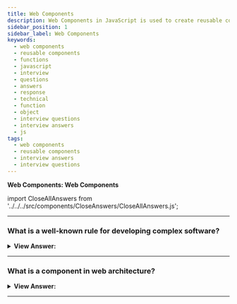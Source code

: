 ```yaml
---
title: Web Components
description: Web Components in JavaScript is used to create reusable components. Their function is encapsulated away from the rest of your code and used in your web apps.
sidebar_position: 1
sidebar_label: Web Components
keywords:
  - web components
  - reusable components
  - functions
  - javascript
  - interview
  - questions
  - answers
  - response
  - technical
  - function
  - object
  - interview questions
  - interview answers
  - js
tags:
  - web components
  - reusable components
  - interview answers
  - interview questions
---
```


<head>
  <title>Web Components | JavaScript Frontend Interview Questions</title>
</head>

**Web Components: Web Components**

import CloseAllAnswers from '../../../src/components/CloseAnswers/CloseAllAnswers.js';

<CloseAllAnswers />

---

### What is a well-known rule for developing complex software?

<details>
  <summary><strong>View Answer:</strong></summary>
  <div>
  <div><strong>Interview Response:</strong> The well-known rule for developing complex software is not to make complex software. If something becomes complex, split it into simpler parts and connect it in the most obvious way. A good architect can make the complex simple.
    </div>
  </div>
</details>

---

### What is a component in web architecture?

<details>
  <summary><strong>View Answer:</strong></summary>
  <div>
  <div><strong>Interview Response:</strong> Web Components is a suite of different technologies that allow you to create reusable custom elements. Their functionality is encapsulated away from the rest of your code and utilized in your web apps.
    </div>
  </div>
</details>

---
